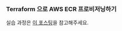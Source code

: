 ### Terraform 으로 AWS ECR 프로비저닝하기

실습 과정은 [이 포스팅](https://broadleaf-hubcap-b1d.notion.site/Terraform-AWS-ECR-44ca94e88d2b4708b0a4679de1df74b1)을 참고해주세요.
